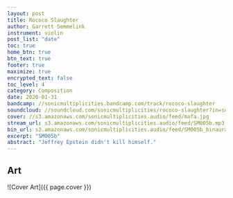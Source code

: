 ```yaml
---
layout: post
title: Rococo Slaughter
author: Garrett Semmelink
instrument: violin
post_list: "date"
toc: true
home_btn: true
btn_text: true
footer: true
maximize: true
encrypted_text: false
toc_level: 4
category: Composition
date: 2020-01-31
bandcamp: //sonicmultiplicities.bandcamp.com/track/rococo-slaughter
soundcloud: //soundcloud.com/sonicmultiplicities/rococo-slaughter?in=sonicmultiplicities/sets/music-aint-for-airports
cover: //s3.amazonaws.com/sonicmultiplicities.audio/feed/mafa.jpg
stream_url: s3.amazonaws.com/sonicmultiplicities.audio/feed/SM005b.mp3
bin_url: s3.amazonaws.com/sonicmultiplicities.audio/feed/SM005b_binaural.mp3
excerpt: "SM005b"
abstract: "Jeffrey Epstein didn't kill himself."
---
```


## Art

![Cover Art]({{ page.cover  }})

